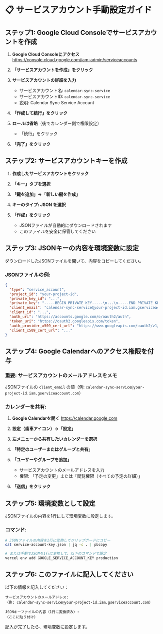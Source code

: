# 📋 サービスアカウント手動設定ガイド

## ステップ1: Google Cloud Consoleでサービスアカウントを作成

1. **Google Cloud Consoleにアクセス**
   https://console.cloud.google.com/iam-admin/serviceaccounts

2. **「サービスアカウントを作成」をクリック**

3. **サービスアカウントの詳細を入力**
   - サービスアカウント名: `calendar-sync-service`
   - サービスアカウントID: `calendar-sync-service`
   - 説明: Calendar Sync Service Account

4. **「作成して続行」をクリック**

5. **ロールは省略**（後でカレンダー側で権限設定）
   - 「続行」をクリック

6. **「完了」をクリック**

## ステップ2: サービスアカウントキーを作成

1. **作成したサービスアカウントをクリック**

2. **「キー」タブを選択**

3. **「鍵を追加」→「新しい鍵を作成」**

4. **キーのタイプ: JSON を選択**

5. **「作成」をクリック**
   - JSONファイルが自動的にダウンロードされます
   - このファイルを安全に保管してください

## ステップ3: JSONキーの内容を環境変数に設定

ダウンロードしたJSONファイルを開いて、内容をコピーしてください。

### JSONファイルの例:
```json
{
  "type": "service_account",
  "project_id": "your-project-id",
  "private_key_id": "...",
  "private_key": "-----BEGIN PRIVATE KEY-----\n...\n-----END PRIVATE KEY-----\n",
  "client_email": "calendar-sync-service@your-project-id.iam.gserviceaccount.com",
  "client_id": "...",
  "auth_uri": "https://accounts.google.com/o/oauth2/auth",
  "token_uri": "https://oauth2.googleapis.com/token",
  "auth_provider_x509_cert_url": "https://www.googleapis.com/oauth2/v1/certs",
  "client_x509_cert_url": "..."
}
```

## ステップ4: Google Calendarへのアクセス権限を付与

### 重要: サービスアカウントのメールアドレスをメモ
JSONファイルの `client_email` の値（例: `calendar-sync-service@your-project-id.iam.gserviceaccount.com`）

### カレンダーを共有:

1. **Google Calendarを開く**
   https://calendar.google.com

2. **設定（歯車アイコン）→「設定」**

3. **左メニューから共有したいカレンダーを選択**

4. **「特定のユーザーまたはグループと共有」**

5. **「ユーザーやグループを追加」**
   - サービスアカウントのメールアドレスを入力
   - 権限: 「予定の変更」または「閲覧権限（すべての予定の詳細）」

6. **「送信」をクリック**

## ステップ5: 環境変数として設定

JSONファイルの内容を1行にして環境変数に設定します。

### コマンド:
```bash
# JSONファイルの内容を1行に変換してクリップボードにコピー
cat service-account-key.json | jq -c . | pbcopy

# または手動でJSONを1行に変換して、以下のコマンドで設定
vercel env add GOOGLE_SERVICE_ACCOUNT_KEY production
```

## ステップ6: このファイルに記入してください

以下の情報を記入してください：

```
サービスアカウントのメールアドレス:
（例: calendar-sync-service@your-project-id.iam.gserviceaccount.com）

JSONキーファイルの内容（1行に変換済み）:
（ここに貼り付け）
```

記入が完了したら、環境変数に設定します。
